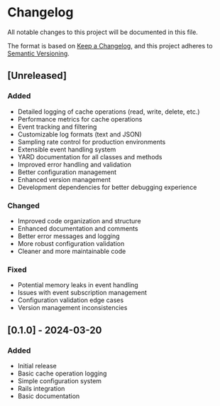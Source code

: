 # Changelog

All notable changes to this project will be documented in this file.

The format is based on [Keep a Changelog](https://keepachangelog.com/en/1.0.0/),
and this project adheres to [Semantic Versioning](https://semver.org/spec/v2.0.0.html).

## [Unreleased]

### Added

- Detailed logging of cache operations (read, write, delete, etc.)
- Performance metrics for cache operations
- Event tracking and filtering
- Customizable log formats (text and JSON)
- Sampling rate control for production environments
- Extensible event handling system
- YARD documentation for all classes and methods
- Improved error handling and validation
- Better configuration management
- Enhanced version management
- Development dependencies for better debugging experience

### Changed

- Improved code organization and structure
- Enhanced documentation and comments
- Better error messages and logging
- More robust configuration validation
- Cleaner and more maintainable code

### Fixed

- Potential memory leaks in event handling
- Issues with event subscription management
- Configuration validation edge cases
- Version management inconsistencies

## [0.1.0] - 2024-03-20

### Added

- Initial release
- Basic cache operation logging
- Simple configuration system
- Rails integration
- Basic documentation
